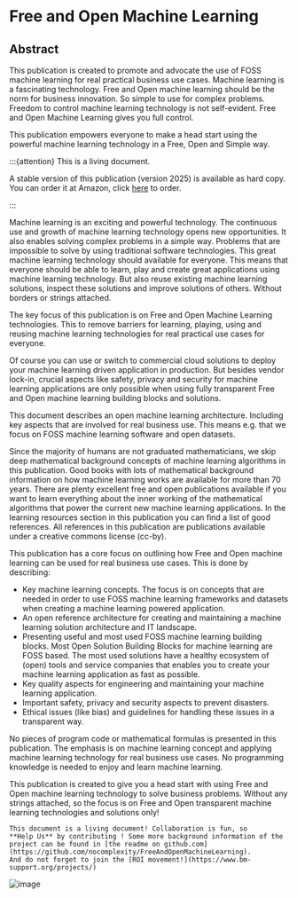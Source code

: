 # Free and Open Machine Learning


## Abstract


This publication is created to promote and advocate the use of FOSS
machine learning for real practical business use cases. Machine learning
is a fascinating technology. Free and Open machine learning should be
the norm for business innovation. So simple to use for complex problems.
Freedom to control machine learning technology is not self-evident. Free
and Open Machine Learning gives you full control.

This publication empowers everyone to make a head start using the
powerful machine learning technology in a Free, Open and Simple way.


:::{attention} 
This is a living document. 

A stable version of this publication (version 2025) is available as hard copy. 
You can order it at Amazon, click [here](https://a.co/d/akvKy6z) to order. 

:::

Machine learning is an exciting and powerful technology. The continuous
use and growth of machine learning technology opens new opportunities.
It also enables solving complex problems in a simple way. Problems that
are impossible to solve by using traditional software technologies. This
great machine learning technology should available for everyone. This
means that everyone should be able to learn, play and create great
applications using machine learning technology. But also reuse existing
machine learning solutions, inspect these solutions and improve solutions of
others. Without borders or strings attached.

The key focus of this publication is on Free and Open Machine Learning
technologies. This to remove barriers for learning, playing, using and
reusing machine learning technologies for real practical use cases for
everyone.

Of course you can use or switch to commercial cloud solutions to deploy
your machine learning driven application in production. But besides
vendor lock-in, crucial aspects like safety, privacy and security for
machine learning applications are only possible when using fully
transparent Free and Open machine learning building blocks and
solutions.

This document describes an open machine learning architecture. Including
key aspects that are involved for real business use. This means e.g.
that we focus on FOSS machine learning software and open datasets.

Since the majority of humans are not graduated mathematicians, we skip
deep mathematical background concepts of machine learning algorithms in
this publication. Good books with lots of mathematical background
information on how machine learning works are available for more than 70
years. There are plenty excellent free and open publications available
if you want to learn everything about the inner working of the
mathematical algorithms that power the current new machine learning
applications. In the learning resources section in this publication you
can find a list of good references. All references in this publication
are publications available under a creative commons license (cc-by).

This publication has a core focus on outlining how Free and Open machine
learning can be used for real business use cases. This is done by
describing:

-   Key machine learning concepts. The focus is on concepts that are
    needed in order to use FOSS machine learning frameworks and
    datasets when creating a machine learning powered application.
-   An open reference architecture for creating and maintaining a
    machine learning solution architecture and IT landscape.
-   Presenting useful and most used FOSS machine learning building
    blocks. Most Open Solution Building Blocks for machine learning are
    FOSS based. The most used solutions have a healthy ecosystem of
    (open) tools and service companies that enables you to create your
    machine learning application as fast as possible.
-   Key quality aspects for engineering and maintaining your machine
    learning application.
-   Important safety, privacy and security aspects to prevent disasters.
-   Ethical issues (like bias) and guidelines for handling these issues
    in a transparent way.

No pieces of program code or mathematical formulas is presented in this
publication. The emphasis is on machine learning concept and applying
machine learning technology for real business use cases. No programming
knowledge is needed to enjoy and learn machine learning.

This publication is created to give you a head start with using Free and
Open machine learning technology to solve business problems.
Without any strings attached, so the focus is on Free and Open
transparent machine learning technologies and solutions only!

```{warning}
This document is a living document! Collaboration is fun, so
**Help Us** by contributing ! Some more background information of the project can be found in [the readme on github.com](https://github.com/nocomplexity/FreeAndOpenMachineLearning).
And do not forget to join the [ROI movement!](https://www.bm-support.org/projects/)
```

![image](/images/coverimage.png)

